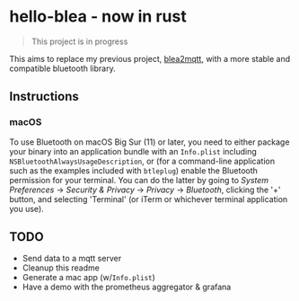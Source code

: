 # hello-blea - now in rust

 > This project is in progress

This aims to replace my previous project, [blea2mqtt](https://github.com/bitkill/blea2mqtt), with a more stable and compatible bluetooth library.

## Instructions
### macOS

To use Bluetooth on macOS Big Sur (11) or later, you need to either package your
binary into an application bundle with an `Info.plist` including
`NSBluetoothAlwaysUsageDescription`, or (for a command-line application such as
the examples included with `btleplug`) enable the Bluetooth permission for your
terminal. You can do the latter by going to _System Preferences_ → _Security &
Privacy_ → _Privacy_ → _Bluetooth_, clicking the '+' button, and selecting
'Terminal' (or iTerm or whichever terminal application you use).

## TODO
 - Send data to a mqtt server
 - Cleanup this readme
 - Generate a mac app (w/`Info.plist`)
 - Have a demo with the prometheus aggregator & grafana
